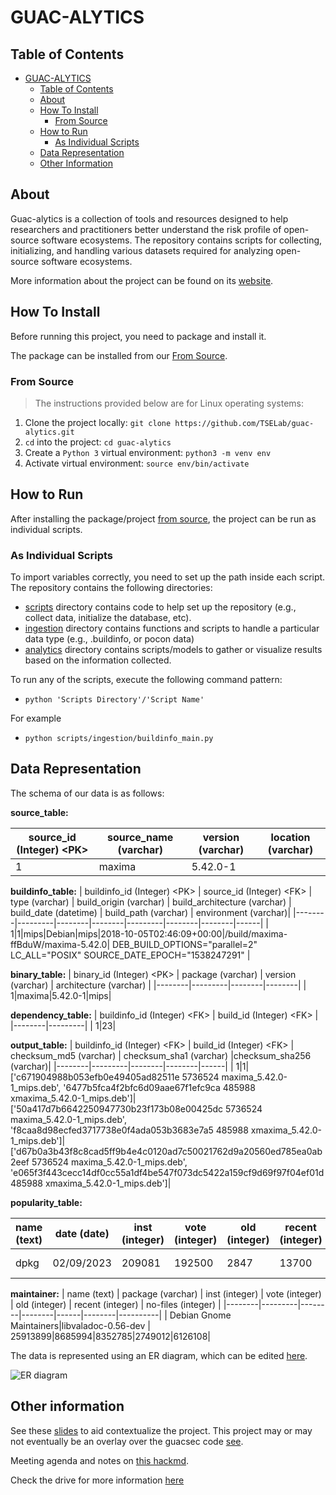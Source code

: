 # GUAC-ALYTICS

## Table of Contents

- [GUAC-ALYTICS](#GUAC-ALYTICS)
  - [Table of Contents](#table-of-contents)
  - [About](#about)
  - [How To Install](#how-to-install)
    - [From Source](#from-source)
  - [How to Run](#how-to-run)
    - [As Individual Scripts](#as-individual-scripts)
  - [Data Representation](#data-representation)
  - [Other Information](#other-information)


## About

Guac-alytics is a collection of tools and resources designed to help researchers and practitioners better understand the risk profile of open-source software ecosystems. 
The repository contains scripts for collecting, initializing, and handling various datasets required for analyzing open-source software ecosystems. 

More information about the project can be found on its [website](https://rcodi.org/project/guac-alytics/).

## How To Install

Before running this project, you need to package and install it.

The package can be installed from our [From Source](#from-source).

### From Source

> The instructions provided below are for Linux operating systems:

1. Clone the project locally:
   `git clone https://github.com/TSELab/guac-alytics.git`
1. `cd` into the project: `cd guac-alytics`
1. Create a `Python 3` virtual environment: `python3 -m venv env`
1. Activate virtual environment: `source env/bin/activate`


## How to Run

After installing the package/project [from source](#how-to-install), the project can be run as individual scripts.

### As Individual Scripts

To import variables correctly, you need to set up the path inside each script. The repository contains the following directories:
- [scripts](scripts/) directory contains code to help set up the repository (e.g., collect data, initialize the database, etc).
- [ingestion](ingestion/) directory contains functions and scripts to handle a particular data type (e.g., .buildinfo, or pocon data)
- [analytics](analytics) directory contains scripts/models to gather or visualize results based on the information collected.

To run any of the scripts, execute the following command pattern:

- `python 'Scripts Directory'/'Script Name'`

For example
- `python scripts/ingestion/buildinfo_main.py`


## Data Representation

The schema of our data is as follows:

**source_table:**

| source_id (Integer) \<PK> | source_name (varchar)   | version (varchar)    | location (varchar) | 
|--------|---------|--------|--------|
1|maxima|5.42.0-1|

**buildinfo_table:**
| buildinfo_id (Integer) \<PK> | source_id (Integer) \<FK> | type (varchar) | build_origin (varchar) | build_architecture (varchar)    |  build_date (datetime) | build_path (varchar) | environment (varchar)|
|--------|---------|--------|--------|---------|--------|--------|------|
| 1|1|mips|Debian|mips|2018-10-05T02:46:09+00:00|/build/maxima-ffBduW/maxima-5.42.0|  DEB_BUILD_OPTIONS="parallel=2"  LC_ALL="POSIX"  SOURCE_DATE_EPOCH="1538247291" |

**binary_table:**
| binary_id (Integer) \<PK>   | package (varchar) | version (varchar)    | architecture (varchar) |
|--------|---------|--------|--------|
| 1|maxima|5.42.0-1|mips| 

**dependency_table:**
| buildinfo_id (Integer) \<FK>   | build_id (Integer) \<FK>    | 
|--------|---------|
| 1|23|

**output_table:**
|  buildinfo_id (Integer) \<FK>   | build_id (Integer) \<FK>  | checksum_md5 (varchar) | checksum_sha1 (varchar) |checksum_sha256 (varchar)|
|--------|---------|--------|--------|------|
| 1|1|['c671904988b053efb0e49405ad82511e 5736524 maxima_5.42.0-1_mips.deb', '6477b5fca4f2bfc6d09aae67f1efc9ca 485988 xmaxima_5.42.0-1_mips.deb']|['50a417d7b6642250947730b23f173b08e00425dc 5736524 maxima_5.42.0-1_mips.deb', 'f8caa8d98ecfed3717738e0f4ada053b3683e7a5 485988 xmaxima_5.42.0-1_mips.deb']|['d67b0a3b43f8c8cad5ff9b4e4c0120ad7c50021762d9a20560ed785ea0ab2eef 5736524 maxima_5.42.0-1_mips.deb', 'e065f3f443cecc14df0cc55a1df4be547f073dc5422a159cf9d69f97f04ef01d 485988 xmaxima_5.42.0-1_mips.deb']|
 
**popularity_table:** 

| name (text)  | date  (date)  | inst (integer)  | vote (integer)  | old (integer) | recent (integer) | no-files (integer) | maintainer (text) | inst_norm (varchar) | vote_norm  (varchar)|
|--------|---------|--------|--------|------|--------|----------|------------------------------|------------|------------|
| dpkg|02/09/2023|209081|192500|2847|13700|34|Dpkg Developers|195484.300615492|179981.575889164|


**maintainer:**
| name (text)  | package (varchar)  | inst (integer)  | vote (integer)  | old (integer) | recent (integer) | no-files (integer) | 
|--------|---------|--------|--------|------|--------|----------|
| Debian Gnome Maintainers|libvaladoc-0.56-dev | 25913899|8685994|8352785|2749012|6126108|



The data is represented using an ER diagram, which can be edited [here](https://lucid.app/lucidchart/78e7ef88-3d4d-45de-8b48-703ac1b3007a/edit?viewport_loc=-2%2C-9%2C2444%2C1159%2C0_0&invitationId=inv_5f98e40f-8227-4f62-8064-fb249b491d2b).

![ER diagram](https://github.com/TSELab/guac-alytics/assets/71808684/66ffcb3e-e541-4e63-878c-5a00d7c6b752)


## Other information

See these [slides](https://docs.google.com/presentation/d/1FKthyyVpaDAtYtiiHWIv-lM3RIYWilLE-Bn8NZQ6vEY/edit) to aid contextualize the project. This project may or may not eventually be an overlay over the guacsec code [see](https://github.com/guacsec/guac).

Meeting agenda and notes on [this hackmd](https://hackmd.io/KV42bSFTS5iq1wAfkTX-ow).

Check the drive for more information [here](https://drive.google.com/drive/folders/1Ea21f5vJiTSPFlk1ZRlN9q9ve8jGAyap?usp=sharing)
